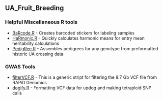 ## UA_Fruit_Breeding

### Helpful Miscellaneous R tools
* [BaRcode.R]() - Creates barcoded stickers for labeling samples
* [HaRmonic.R]() - Quickly calculates harmonic means for entry mean heritability calculations
* [PedigRee.R]() - Assembles pedigrees for any genotype from preformatted historic UA crossing data

### GWAS Tools
* [filterVCF.R]() - This is a generic stript for filtering the 8.7 Gb VCF file from RAPiD Genomics
* [dogify.R]() - Formatting VCF data for updog and making tetraploid SNP calls
